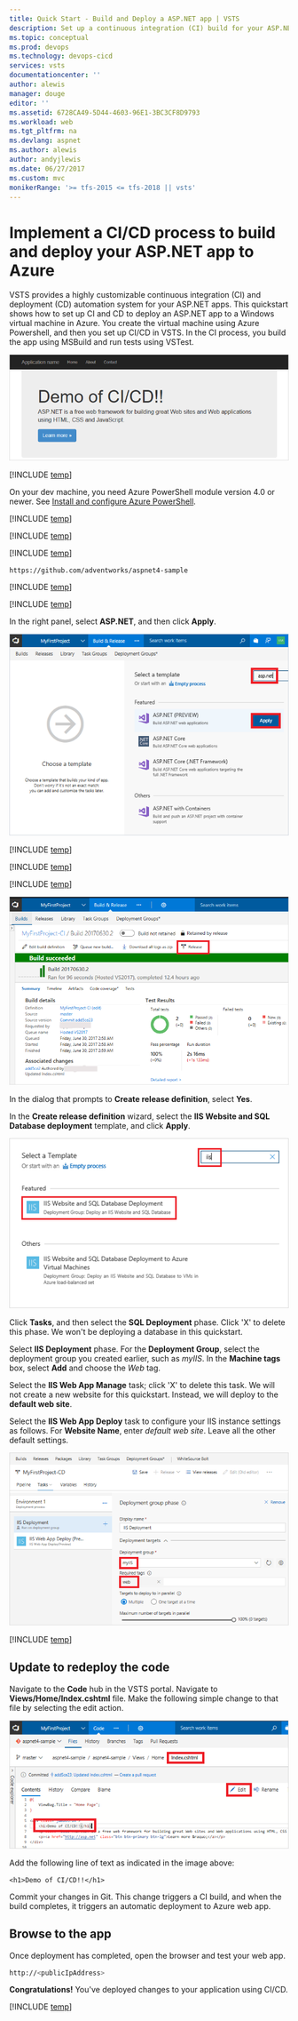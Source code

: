 ```yaml
---
title: Quick Start - Build and Deploy a ASP.NET app | VSTS
description: Set up a continuous integration (CI) build for your ASP.NET app, and then a continuous deployment (CD) release to Azure using VSTS
ms.topic: conceptual
ms.prod: devops
ms.technology: devops-cicd
services: vsts
documentationcenter: ''
author: alewis
manager: douge
editor: ''
ms.assetid: 6728CA49-5D44-4603-96E1-3BC3CF8D9793
ms.workload: web
ms.tgt_pltfrm: na
ms.devlang: aspnet
ms.author: alewis
author: andyjlewis
ms.date: 06/27/2017
ms.custom: mvc
monikerRange: '>= tfs-2015 <= tfs-2018 || vsts'
---
```



# Implement a CI/CD process to build and deploy your ASP.NET app to Azure

VSTS provides a highly customizable continuous integration (CI) and deployment (CD) automation system for your
ASP.NET apps.
This quickstart shows how to set up CI and CD to deploy
an ASP.NET app
to a Windows virtual machine in Azure.
You create the virtual machine using Azure Powershell, and then you set up CI/CD in VSTS. In the CI process, you build the app using MSBuild and run tests using VSTest.

![Screenshot showing ASP.NET web app](_img/aspnet-from-vsts-to-windows-vm/cicd-get-started-aspnet-sample.png)

[!INCLUDE [temp](../_shared/vsts-and-azure-setup.md)]

On your dev machine, you need Azure PowerShell module version 4.0 or newer. See [Install and configure Azure PowerShell](https://docs.microsoft.com/powershell/azure/install-azurerm-ps?view=azurermps-4.2.0).

[!INCLUDE [temp](../_shared/create-azure-windows-vm.md)]

[!INCLUDE [temp](../_shared/create-deployment-group.md)]

[!INCLUDE [temp](../_shared/import-code-1.md)]

```bash
https://github.com/adventworks/aspnet4-sample
```

[!INCLUDE [temp](../_shared/import-code-2.md)]

[!INCLUDE [temp](../_shared/set-up-ci-1.md)]

In the right panel, select **ASP.NET**, and then click **Apply**.

![Screenshot showing ASP.NET template](./_img/aspnet-from-vsts-to-windows-vm/cicd-get-started-apply-template.png)

[!INCLUDE [temp](../_shared/set-up-ci-2.md)]

[!INCLUDE [temp](../_shared/set-up-ci-3.md)]

[!INCLUDE [temp](../_shared/set-up-cd-1.md)]

![Screenshot showing build summary](_img/aspnet-from-vsts-to-windows-vm/cicd-get-started-aspnet-build-summary.png)

In the dialog that prompts to **Create release definition**, select **Yes**.

In the **Create release definition** wizard, select the **IIS Website and SQL Database deployment** template, and click **Apply**.

![Screenshot showing IIS template](_img/aspnet-from-vsts-to-windows-vm/select-iis-website-and-sql-database-deployment-release-template.png)

Click **Tasks**, and then select the **SQL Deployment** phase. Click 'X' to delete this phase. We won't be deploying a database in this quickstart.

Select **IIS Deployment** phase. For the **Deployment Group**, select the deployment group you created earlier, such as *myIIS*. In the **Machine tags** box, select **Add** and choose the *Web* tag.

Select the **IIS Web App Manage** task; click 'X' to delete this task. We will not create a new website for this quickstart. Instead, we will deploy to the **default web site**.

Select the **IIS Web App Deploy** task to configure your IIS instance settings as follows. For **Website Name**, enter *default web site*. Leave all the other default settings.

![Screenshot showing release definition](_img/aspnet-from-vsts-to-windows-vm/cicd-get-started-release-definition.png)

[!INCLUDE [temp](../_shared//set-up-cd-3.md)]

## Update to redeploy the code

Navigate to the **Code** hub in the VSTS portal. Navigate to **Views/Home/Index.cshtml** file. Make the following simple change to that file by selecting the edit action.

![Screenshot showing update to code](./_img/aspnet-from-vsts-to-windows-vm/cicd-get-started-aspnet-update-code.png)

Add the following line of text as indicated in the image above:
```
<h1>Demo of CI/CD!!</h1>
```

Commit your changes in Git. This change triggers a CI build, and when the build completes, it triggers an automatic deployment to Azure web app.

## Browse to the app

Once deployment has completed, open the browser and test your web app.

```bash
http://<publicIpAddress>
```

**Congratulations!** You've deployed changes to your application using CI/CD.

[!INCLUDE [temp](../_shared/clean-up-resources.md)]
